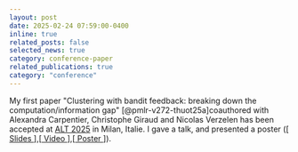 ```yaml
---
layout: post
date: 2025-02-24 07:59:00-0400
inline: true
related_posts: false
selected_news: true
category: conference-paper
related_publications: true
category: "conference"
---
```

My first paper "Clustering with bandit feedback: breaking down the computation/information gap" [@pmlr-v272-thuot25a]coauthored with Alexandra Carpentier, Christophe Giraud and Nicolas Verzelen has been accepted at <a href="http://algorithmiclearningtheory.org/alt2025/">ALT 2025</a> in Milan, Italie.
I gave a talk, and presented a poster ([<a href="https://victorthuot.github.io/assets/pdf/slide_ALT_feb2025.pdf"> Slides </a>],[<a href="https://www.youtube.com/watch?v=RmEcxjNeCPA"> Video </a>],[<a href="https://victorthuot.github.io/assets/pdf/poster_ALT_feb2025.pdf"> Poster </a>]). 
